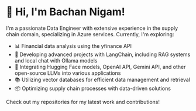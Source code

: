 # 👋 Hi, I'm Bachan Nigam!

I'm a passionate Data Engineer with extensive experience in the supply chain domain, specializing in Azure services. Currently, I'm exploring:

- 📊 Financial data analysis using the yfinance API
- 🚀 Developing advanced projects with LangChain, including RAG systems and local chat with Ollama models
- 🤖 Integrating Hugging Face models, OpenAI API, Gemini API, and other open-source LLMs into various applications
- 📚 Utilizing vector databases for efficient data management and retrieval
- 📦 Optimizing supply chain processes with data-driven solutions

Check out my repositories for my latest work and contributions!
